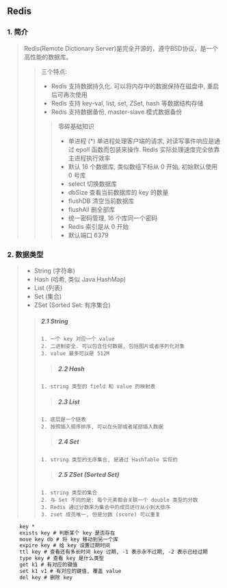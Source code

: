 ## Redis

### 1. 简介
> Redis(Remote Dictionary Server)是完全开源的，遵守BSD协议，是一个高性能的<key-value>数据库。
>> 三个特点:
>> - Redis 支持数据持久化. 可以将内存中的数据保持在磁盘中, 重启后可再次使用
>> - Redis 支持 key-val, list, set, ZSet, hash 等数据结构存储
>> - Redis 支持数据备份, master-slave 模式数据备份
>>> 零碎基础知识
>>> - 单进程 (*) 单进程处理客户端的请求, 对读写事件响应是通过 epoll 函数而包装来操作. Redis 实际处理速度完全依靠主进程执行效率
>>> - 默认 16 个数据库, 类似数组下标从 0 开始, 初始默认使用 0 号库
>>> - select 切换数据库
>>> - dbSize 查看当前数据库的 key 的数量
>>> - flushDB 清空当前数据库
>>> - flushAll 删全部库
>>> - 统一密码管理, 16 个库同一个密码
>>> - Redis 索引是从 0 开始
>>> - 默认端口 6379

### 2. 数据类型
> - String (字符串)
> - Hash (哈希, 类似 Java HashMap)
> - List (列表)
> - Set (集合)
> - ZSet (Sorted Set: 有序集合)
>> ##### 2.1 String
>>     1. 一个 key 对应一个 value
>>     2. 二进制安全. 可以包含任何数据, 包括图片或者序列化对象
>>     3. value 最多可以是 512M
>>> ##### 2.2 Hash
>>     1. string 类型的 field 和 value 的映射表
>>> ##### 2.3 List
>>     1. 底层是一个链表
>>     2. 按照插入顺序排序, 可以在头部或者尾部插入数据
>>> ##### 2.4 Set
>>     1. string 类型的无序集合, 是通过 HashTable 实现的
>>> ##### 2.5 ZSet (Sorted Set)
>>     1. string 类型的集合
>>     2. 与 Set 不同的是: 每个元素都会关联一个 double 类型的分数
>>     3. Redis 通过分数来为集合中的成员进行从小到大排序
>>     3. zset 成员唯一, 但是分数 (score) 可以重复

```html
    key *   
    exists key # 判断某个 key 是否存在   
    move key db # 将 key 移动到另一个库        
    expire key # 给 key 设置过期时间       
    ttl key # 查看还有多长时间 key 过期, -1 表示永不过期, -2 表示已经过期    
    type key # 查看 key 是什么类型
    get k1 # 有对应的键值
    set k1 v1 # 有对应的键值, 覆盖 value
    del key # 删除 key
```
